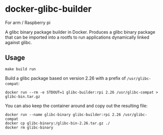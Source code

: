 # docker-glibc-builder

For arm / Raspberry pi

A glibc binary package builder in Docker. Produces a glibc binary package that can be imported into a rootfs to run applications dynamically linked against glibc.

## Usage


```
make build run
```

Build a glibc package based on version 2.26 with a prefix of `/usr/glibc-compat`:

```
docker run --rm -e STDOUT=1 glibc-builder:rpi 2.26 /usr/glibc-compat > glibc-bin.tar.gz
```

You can also keep the container around and copy out the resulting file:

```
docker run --name glibc-binary glibc-builder:rpi 2.26 /usr/glibc-compat
docker cp glibc-binary:/glibc-bin-2.26.tar.gz ./
docker rm glibc-binary
```
